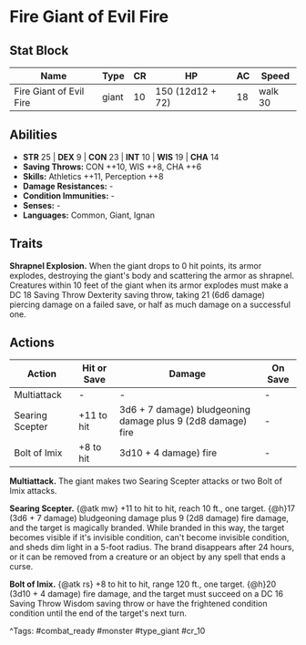# Fire Giant of Evil Fire

## Stat Block

| Name | Type | CR | HP | AC | Speed |
|------|------|----|----|----|-------|
| Fire Giant of Evil Fire | giant | 10 | 150 (12d12 + 72) | 18 | walk 30 |

## Abilities

- **STR** 25 | **DEX** 9 | **CON** 23 | **INT** 10 | **WIS** 19 | **CHA** 14
- **Saving Throws:** CON ++10, WIS ++8, CHA ++6  
- **Skills:** Athletics ++11, Perception ++8  
- **Damage Resistances:** -  
- **Condition Immunities:** -  
- **Senses:** -  
- **Languages:** Common, Giant, Ignan

## Traits

**Shrapnel Explosion.** When the giant drops to 0 hit points, its armor explodes, destroying the giant's body and scattering the armor as shrapnel. Creatures within 10 feet of the giant when its armor explodes must make a DC 18 Saving Throw Dexterity saving throw, taking 21 (6d6 damage) piercing damage on a failed save, or half as much damage on a successful one.


## Actions

| Action | Hit or Save | Damage | On Save |
|--------|--------------|--------|----------|
| Multiattack | - | - | - |
| Searing Scepter | +11 to hit | 3d6 + 7 damage) bludgeoning damage plus 9 (2d8 damage) fire | - |
| Bolt of Imix | +8 to hit | 3d10 + 4 damage) fire | - |

**Multiattack.** The giant makes two Searing Scepter attacks or two Bolt of Imix attacks.

**Searing Scepter.** {@atk mw} +11 to hit to hit, reach 10 ft., one target. {@h}17 (3d6 + 7 damage) bludgeoning damage plus 9 (2d8 damage) fire damage, and the target is magically branded. While branded in this way, the target becomes visible if it's invisible condition, can't become invisible condition, and sheds dim light in a 5-foot radius. The brand disappears after 24 hours, or it can be removed from a creature or an object by any spell that ends a curse.

**Bolt of Imix.** {@atk rs} +8 to hit to hit, range 120 ft., one target. {@h}20 (3d10 + 4 damage) fire damage, and the target must succeed on a DC 16 Saving Throw Wisdom saving throw or have the frightened condition condition until the end of the target's next turn.


^Tags: #combat_ready #monster #type_giant #cr_10